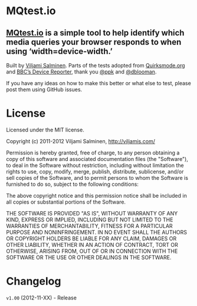 # MQtest.io

## [MQtest.io](http://mqtest.io/) is a simple tool to help identify which media queries your browser responds to when using ‘width=device-width.’

Built by [Viljami Salminen](http://twitter.com/viljamis). Parts of the tests adopted from [Quirksmode.org](http://www.quirksmode.org/m/tests/widthtest_vpdevice.html) and [BBC’s Device Reporter](http://bbc-news-prototypes.heroku.com/reporter/index.html), thank you [@ppk](http://twitter.com/ppk) and [@dblooman](http://twitter.com/dblooman).

If you have any ideas on how to make this better or what else to test, please post them using GitHub issues.


License
======

Licensed under the MIT license.

Copyright (c) 2011-2012 Viljami Salminen, http://viljamis.com/

Permission is hereby granted, free of charge, to any person obtaining a copy of this software and associated documentation files (the "Software"), to deal in the Software without restriction, including without limitation the rights to use, copy, modify, merge, publish, distribute, sublicense, and/or sell copies of the Software, and to permit persons to whom the Software is furnished to do so, subject to the following conditions:

The above copyright notice and this permission notice shall be included in all copies or substantial portions of the Software.

THE SOFTWARE IS PROVIDED "AS IS", WITHOUT WARRANTY OF ANY KIND, EXPRESS OR IMPLIED, INCLUDING BUT NOT LIMITED TO THE WARRANTIES OF MERCHANTABILITY, FITNESS FOR A PARTICULAR PURPOSE AND NONINFRINGEMENT. IN NO EVENT SHALL THE AUTHORS OR COPYRIGHT HOLDERS BE LIABLE FOR ANY CLAIM, DAMAGES OR OTHER LIABILITY, WHETHER IN AN ACTION OF CONTRACT, TORT OR OTHERWISE, ARISING FROM, OUT OF OR IN CONNECTION WITH THE SOFTWARE OR THE USE OR OTHER DEALINGS IN THE SOFTWARE.


Changelog
======

`v1.00` (2012-11-XX) - Release